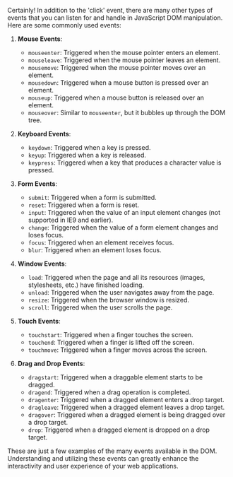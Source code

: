 Certainly! In addition to the 'click' event, there are many other types of events that you can listen for and handle in JavaScript DOM manipulation. Here are some commonly used events:

1. **Mouse Events**:
   - `mouseenter`: Triggered when the mouse pointer enters an element.
   - `mouseleave`: Triggered when the mouse pointer leaves an element.
   - `mousemove`: Triggered when the mouse pointer moves over an element.
   - `mousedown`: Triggered when a mouse button is pressed over an element.
   - `mouseup`: Triggered when a mouse button is released over an element.
   - `mouseover`: Similar to `mouseenter`, but it bubbles up through the DOM tree.

2. **Keyboard Events**:
   - `keydown`: Triggered when a key is pressed.
   - `keyup`: Triggered when a key is released.
   - `keypress`: Triggered when a key that produces a character value is pressed.

3. **Form Events**:
   - `submit`: Triggered when a form is submitted.
   - `reset`: Triggered when a form is reset.
   - `input`: Triggered when the value of an input element changes (not supported in IE9 and earlier).
   - `change`: Triggered when the value of a form element changes and loses focus.
   - `focus`: Triggered when an element receives focus.
   - `blur`: Triggered when an element loses focus.

4. **Window Events**:
   - `load`: Triggered when the page and all its resources (images, stylesheets, etc.) have finished loading.
   - `unload`: Triggered when the user navigates away from the page.
   - `resize`: Triggered when the browser window is resized.
   - `scroll`: Triggered when the user scrolls the page.

5. **Touch Events**:
   - `touchstart`: Triggered when a finger touches the screen.
   - `touchend`: Triggered when a finger is lifted off the screen.
   - `touchmove`: Triggered when a finger moves across the screen.

6. **Drag and Drop Events**:
   - `dragstart`: Triggered when a draggable element starts to be dragged.
   - `dragend`: Triggered when a drag operation is completed.
   - `dragenter`: Triggered when a dragged element enters a drop target.
   - `dragleave`: Triggered when a dragged element leaves a drop target.
   - `dragover`: Triggered when a dragged element is being dragged over a drop target.
   - `drop`: Triggered when a dragged element is dropped on a drop target.

These are just a few examples of the many events available in the DOM. Understanding and utilizing these events can greatly enhance the interactivity and user experience of your web applications.